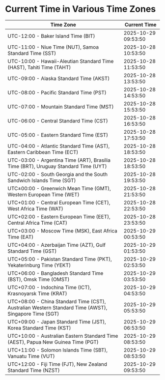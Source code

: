 # Current Time in Various Time Zones

| Time Zone | Current Time |
|-----------|--------------|
| UTC-12:00 - Baker Island Time (BIT) | 2025-10-29 09:53:50 |
| UTC-11:00 - Niue Time (NUT), Samoa Standard Time (SST) | 2025-10-28 10:53:50 |
| UTC-10:00 - Hawaii-Aleutian Standard Time (HAST), Tahiti Time (TAHT) | 2025-10-28 11:53:50 |
| UTC-09:00 - Alaska Standard Time (AKST) | 2025-10-28 13:53:50 |
| UTC-08:00 - Pacific Standard Time (PST) | 2025-10-28 14:53:50 |
| UTC-07:00 - Mountain Standard Time (MST) | 2025-10-28 15:53:50 |
| UTC-06:00 - Central Standard Time (CST) | 2025-10-28 16:53:50 |
| UTC-05:00 - Eastern Standard Time (EST) | 2025-10-28 17:53:50 |
| UTC-04:00 - Atlantic Standard Time (AST), Eastern Caribbean Time (ECT) | 2025-10-28 18:53:50 |
| UTC-03:00 - Argentina Time (ART), Brasília Time (BRT), Uruguay Standard Time (UYT) | 2025-10-28 18:53:50 |
| UTC-02:00 - South Georgia and the South Sandwich Islands Time (SGT) | 2025-10-28 19:53:50 |
| UTC±00:00 - Greenwich Mean Time (GMT), Western European Time (WET) | 2025-10-28 21:53:50 |
| UTC+01:00 - Central European Time (CET), West Africa Time (WAT) | 2025-10-28 22:53:50 |
| UTC+02:00 - Eastern European Time (EET), Central Africa Time (CAT) | 2025-10-28 23:53:50 |
| UTC+03:00 - Moscow Time (MSK), East Africa Time (EAT) | 2025-10-29 00:53:50 |
| UTC+04:00 - Azerbaijan Time (AZT), Gulf Standard Time (GST) | 2025-10-29 01:53:50 |
| UTC+05:00 - Pakistan Standard Time (PKT), Yekaterinburg Time (YEKT) | 2025-10-29 02:53:50 |
| UTC+06:00 - Bangladesh Standard Time (BST), Omsk Time (OMST) | 2025-10-29 03:53:50 |
| UTC+07:00 - Indochina Time (ICT), Krasnoyarsk Time (KRAT) | 2025-10-29 04:53:50 |
| UTC+08:00 - China Standard Time (CST), Australian Western Standard Time (AWST), Singapore Time (SGT) | 2025-10-29 05:53:50 |
| UTC+09:00 - Japan Standard Time (JST), Korea Standard Time (KST) | 2025-10-29 06:53:50 |
| UTC+10:00 - Australian Eastern Standard Time (AEST), Papua New Guinea Time (PGT) | 2025-10-29 08:53:50 |
| UTC+11:00 - Solomon Islands Time (SBT), Vanuatu Time (VUT) | 2025-10-29 08:53:50 |
| UTC+12:00 - Fiji Time (FJT), New Zealand Standard Time (NZST) | 2025-10-29 09:53:50 |
